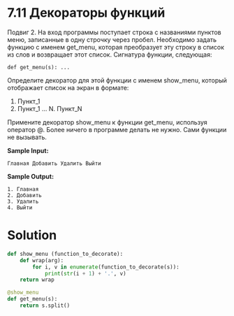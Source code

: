 # 7.11 Декораторы функций

Подвиг 2. На вход программы поступает строка с названиями пунктов меню, записанные в одну строчку через пробел.
Необходимо задать функцию с именем get_menu, которая преобразует эту строку в список из слов и возвращает этот список.
Сигнатура функции, следующая:

```
def get_menu(s): ...
```

Определите декоратор для этой функции с именем show_menu, который отображает список на экран в формате:

1. Пункт_1
2. Пункт_1
   ...
   N. Пункт_N

Примените декоратор show_menu к функции get_menu, используя оператор @. Более ничего в программе делать не нужно. Сами
функции не вызывать.

**Sample Input:**

```
Главная Добавить Удалить Выйти
```

**Sample Output:**

```
1. Главная
2. Добавить
3. Удалить
4. Выйти
```

# Solution

```python
def show_menu (function_to_decorate):
    def wrap(arg):
        for i, v in enumerate(function_to_decorate(s)):
            print(str(i + 1) + '.', v)
    return wrap

@show_menu
def get_menu(s):
    return s.split()
```